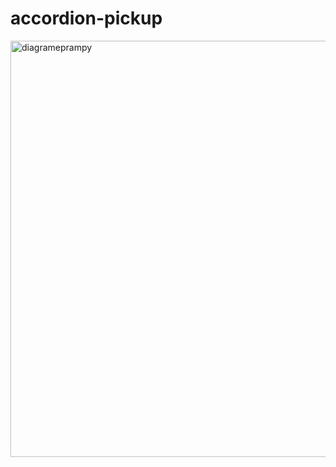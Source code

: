 # accordion-pickup

<img width="666" alt="diagrameprampy" src="https://github.com/user-attachments/assets/9c0a064c-fde8-4b90-abc5-c0b3813a82e8" />
